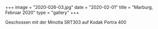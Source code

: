 +++
image = "2020-026-03.jpg"
date = "2020-02-01"
title = "Marburg, Februar 2020"
type = "gallery"
+++

Geschossen mit der Minolta SRT303 auf Kodak Portra 400
